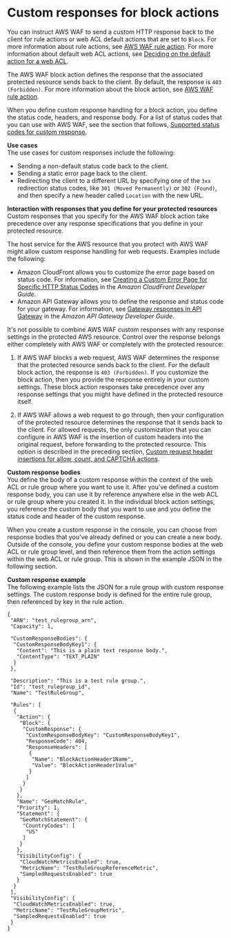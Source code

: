 # Custom responses for block actions<a name="customizing-the-response-for-blocked-requests"></a>

You can instruct AWS WAF to send a custom HTTP response back to the client for rule actions or web ACL default actions that are set to `Block`\. For more information about rule actions, see [AWS WAF rule action](waf-rule-action.md)\. For more information about default web ACL actions, see [Deciding on the default action for a web ACL](web-acl-default-action.md)\.



The AWS WAF block action defines the response that the associated protected resource sends back to the client\. By default, the response is `403 (Forbidden)`\. For more information about the block action, see [AWS WAF rule action](waf-rule-action.md)\.

When you define custom response handling for a block action, you define the status code, headers, and response body\. For a list of status codes that you can use with AWS WAF, see the section that follows, [Supported status codes for custom response](customizing-the-response-status-codes.md)\. 

**Use cases**  
The use cases for custom responses include the following: 
+ Sending a non\-default status code back to the client\.
+ Sending a static error page back to the client\.
+ Redirecting the client to a different URL by specifying one of the `3xx` redirection status codes, like `301 (Moved Permanently)` or `302 (Found)`, and then specify a new header called `Location` with the new URL\. 

**Interaction with responses that you define for your protected resources**  
Custom responses that you specify for the AWS WAF block action take precedence over any response specifications that you define in your protected resource\. 

The host service for the AWS resource that you protect with AWS WAF might allow custom response handling for web requests\. Examples include the following: 
+ Amazon CloudFront allows you to customize the error page based on status code\. For information, see [Creating a Custom Error Page for Specific HTTP Status Codes](https://docs.aws.amazon.com/AmazonCloudFront/latest/DeveloperGuide/custom-error-pages.html) in the *Amazon CloudFront Developer Guide*\. 
+ Amazon API Gateway allows you to define the response and status code for your gateway\. For information, see [Gateway responses in API Gateway](https://docs.aws.amazon.com/apigateway/latest/developerguide/api-gateway-gatewayResponse-definition.html) in the *Amazon API Gateway Developer Guide*\. 

It's not possible to combine AWS WAF custom responses with any response settings in the protected AWS resource\. Control over the response belongs either completely with AWS WAF or completely with the protected resource: 

1. If AWS WAF blocks a web request, AWS WAF determines the response that the protected resource sends back to the client\. For the default block action, the response is `403 (Forbidden)`\. If you customize the block action, then you provide the response entirely in your custom settings\. These block action responses take precedence over any response settings that you might have defined in the protected resource itself\. 

1. If AWS WAF allows a web request to go through, then your configuration of the protected resource determines the response that it sends back to the client\. For allowed requests, the only customization that you can configure in AWS WAF is the insertion of custom headers into the original request, before forwarding to the protected resource\. This option is described in the preceding section, [Custom request header insertions for allow, count, and CAPTCHA actions](customizing-the-incoming-request.md)\. 

**Custom response bodies**  
You define the body of a custom response within the context of the web ACL or rule group where you want to use it\. After you've defined a custom response body, you can use it by reference anywhere else in the web ACL or rule group where you created it\. In the individual block action settings, you reference the custom body that you want to use and you define the status code and header of the custom response\. 

When you create a custom response in the console, you can choose from response bodies that you've already defined or you can create a new body\. Outside of the console, you define your custom response bodies at the web ACL or rule group level, and then reference them from the action settings within the web ACL or rule group\. This is shown in the example JSON in the following section\. 

**Custom response example**  
The following example lists the JSON for a rule group with custom response settings\. The custom response body is defined for the entire rule group, then referenced by key in the rule action\.

```
{
 "ARN": "test_rulegroup_arn",
 "Capacity": 1,
 
 "CustomResponseBodies": {
  "CustomResponseBodyKey1": {
   "Content": "This is a plain text response body.",
   "ContentType": "TEXT_PLAIN"
  }
 },
 
 "Description": "This is a test rule group.",
 "Id": "test_rulegroup_id",
 "Name": "TestRuleGroup",
 
 "Rules": [
  {
   "Action": {
    "Block": {
     "CustomResponse": {
      "CustomResponseBodyKey": "CustomResponseBodyKey1",
      "ResponseCode": 404,
      "ResponseHeaders": [
       {
        "Name": "BlockActionHeader1Name",
        "Value": "BlockActionHeader1Value"
       }
      ]
     }
    }
   },
   "Name": "GeoMatchRule",
   "Priority": 1,
   "Statement": {
    "GeoMatchStatement": {
     "CountryCodes": [
      "US"
     ]
    }
   },
   "VisibilityConfig": {
    "CloudWatchMetricsEnabled": true,
    "MetricName": "TestRuleGroupReferenceMetric",
    "SampledRequestsEnabled": true
   }
  }
 ],
 "VisibilityConfig": {
  "CloudWatchMetricsEnabled": true,
  "MetricName": "TestRuleGroupMetric",
  "SampledRequestsEnabled": true
 }
}
```